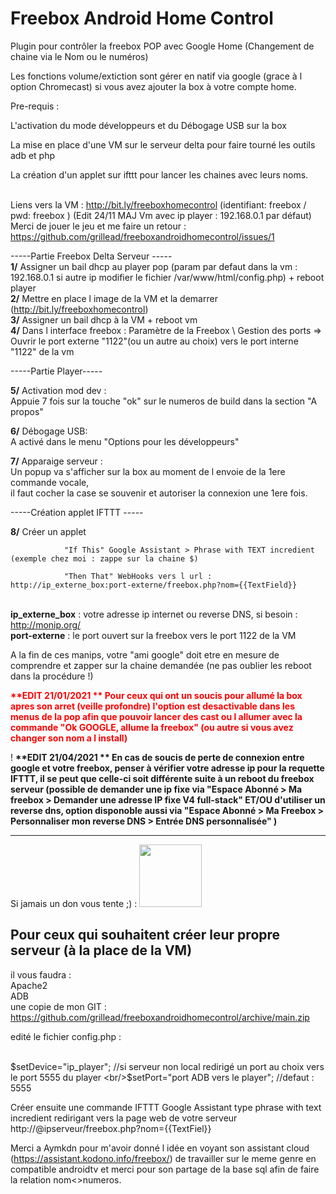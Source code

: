 # Freebox Android Home Control

Plugin pour contrôler la freebox POP avec Google Home (Changement de chaine via le Nom ou le numéros)

Les fonctions volume/extiction sont gérer en natif via google (grace à l option Chromecast) si vous avez ajouter la box à votre compte home.

Pre-requis : 

  L'activation du mode développeurs et du Débogage USB sur la box
  
  La mise en place d'une VM sur le serveur delta pour faire tourné les outils adb et php
  
  La création d'un applet sur ifttt pour lancer les chaines avec leurs noms.
  
  <br/>Liens vers la VM : http://bit.ly/freeboxhomecontrol (identifiant: freebox / pwd: freebox ) (Edit 24/11 MAJ Vm avec ip player : 192.168.0.1 par défaut)
  <br/>Merci de jouer le jeu et me faire un retour : https://github.com/grillead/freeboxandroidhomecontrol/issues/1
  
-----Partie Freebox Delta Serveur -----
<br/><strong>1/</strong> Assigner un bail dhcp au player pop (param par defaut dans la vm : 192.168.0.1 si autre ip modifier le fichier /var/www/html/config.php) + reboot player
<br/><strong>2/</strong> Mettre en place l image de la VM et la demarrer (http://bit.ly/freeboxhomecontrol)
<br/><strong>3/</strong> Assigner un bail dhcp à la VM + reboot vm
<br/><strong>4/</strong> Dans l interface freebox : Paramètre de la Freebox \ Gestion des ports => Ouvrir le port externe "1122"(ou un autre au choix) vers le port interne "1122" de la vm

-----Partie Player-----

<strong>5/</strong> Activation mod dev : 
<br/>Appuie 7 fois sur la touche "ok" sur le numeros de build dans la section "A propos"

<strong>6/</strong> Débogage USB:
<br/>A activé dans le menu "Options pour les développeurs"

<strong>7/</strong> Apparaige serveur : 
<br/>Un popup va s'afficher sur la box au moment de l envoie de la 1ere commande vocale,
<br/>il faut cocher la case se souvenir et autoriser la connexion une 1ere fois.

-----Création applet IFTTT -----

<strong>8/</strong> Créer un applet 

                "If This" Google Assistant > Phrase with TEXT incredient  (exemple chez moi : zappe sur la chaine $)

                "Then That" WebHooks vers l url : http://ip_externe_box:port-externe/freebox.php?nom={{TextField}}
                
</br><strong>ip_externe_box</strong> : votre adresse ip internet ou reverse DNS, si besoin : http://monip.org/
</br><strong>port-externe</strong> : le port ouvert sur la freebox vers le port 1122 de la VM
                
A la fin de ces manips, votre "ami google" doit etre en mesure de comprendre et zapper sur la chaine demandée (ne pas oublier les reboot dans la procédure !)

<strong><font color=red>**EDIT 21/01/2021 ** Pour ceux qui ont un soucis pour allumé la box apres son arret (veille profondre) l'option est desactivable dans les menus de la pop afin que pouvoir lancer des cast ou l allumer avec la commande "Ok GOOGLE, allume la freebox" (ou autre si vous avez changer son nom a l install)</strong></font>

! <strong>**EDIT 21/04/2021 ** En cas de soucis de perte de connexion entre google et votre freebox, penser à vérifier votre adresse ip pour la requette IFTTT, il se peut que celle-ci soit différente suite à un reboot du freebox serveur (possible de demander une ip fixe via "Espace Abonné > Ma freebox > Demander une adresse IP fixe V4 full-stack" ET/OU d'utiliser un reverse dns, option disponoble aussi via "Espace Abonné > Ma Freebox > Personnaliser mon reverse DNS > Entrée DNS personnalisée" )</strong>


------------------------------------------------------------------------------------------------------------------------------------------------------------


Si jamais un don vous tente ;) : <a href="http://paypal.me/adriengrillet"><img src="https://www.pngarts.com/files/4/Paypal-Donate-PNG-Transparent-Image.png" width="100"></a>


Pour ceux qui souhaitent créer leur propre serveur (à la place de la VM)
--------
il vous faudra :
<br/>Apache2
<br/>ADB
<br/>une copie de mon GIT : https://github.com/grillead/freeboxandroidhomecontrol/archive/main.zip
  
edité le fichier config.php :

<br/>$setDevice="ip_player"; //si serveur non local redirigé un port au choix vers le port 5555 du player
<br/>$setPort="port ADB vers le player"; //defaut : 5555


Créer ensuite une commande IFTTT Google Assistant type phrase with text incredient redirigant vers la page web de votre serveur http://@ipserveur/freebox.php?nom={{TextFiel}}


Merci a Aymkdn pour m'avoir donné l idée en voyant son assistant cloud (https://assistant.kodono.info/freebox/) de travailler sur le meme genre en compatible androidtv et merci pour son partage de la base sql afin de faire la relation nom<>numeros.



